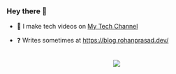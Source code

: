 

### Hey there 👋
  

- 🔭 I make tech videos on [My Tech Channel](https://www.youtube.com/rohanprasadofficial)    

- ❓ Writes sometimes at https://blog.rohanprasad.dev/
  


<br/>  

<div align="center">
<img src="https://komarev.com/ghpvc/?username=rohanprasadofficial&&style=flat-square" align="center" />
</div>  

